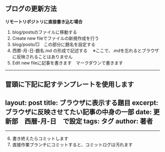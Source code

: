 ## ブログの更新方法

**リモートリポジトリに直接書き込む場合**

1. blog/postsのファイルに移動する
2. Create new fileでファイルの新規作成を行う
3. blog/posts/□　この部分に題名を設定する
4. 西暦-月-日-題名.md の形成で記述する　
※ここで、.mdを忘れるとブラウザに反映されることはありません
5. Edit new fileに記事を書きます　マークダウンで書きます
****
冒頭に下記に記すテンプレートを使用します
---
layout: post
title: ブラウザに表示する題目
excerpt: ブラウザに反映させてたい記事の中身の一部
date: 更新部　西暦-月-日　で設定
tags: タグ
author: 著者
---

****

6. 書き終えたらコミットします
7. 直接作業ブランチにコミットすると、コミットログは汚れます
